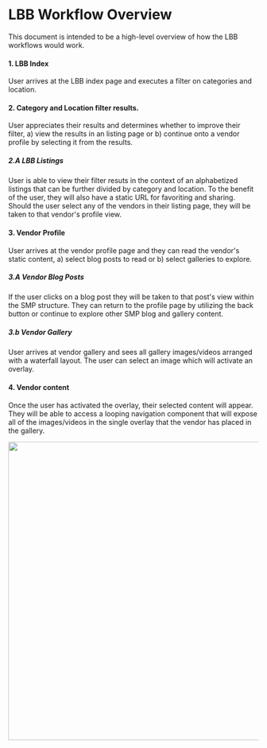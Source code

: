 # LBB Workflow Overview

This document is intended to be a high-level overview of how the LBB workflows would work.

#### 1. LBB Index

User arrives at the LBB index page and executes a filter on categories and location.

#### 2. Category and Location filter results.

User appreciates their results and determines whether to improve their filter, a) view the results in an listing page or b) continue onto a vendor profile by selecting it from the results.

##### 2.A LBB Listings

User is able to view their filter resuts in the context of an alphabetized listings that can be further divided by category and location. To the benefit of the user, they will also have a static URL for favoriting and sharing. Should the user select any of the vendors in their listing page, they will be taken to that vendor's profile view.

#### 3. Vendor Profile

User arrives at the vendor profile page and they can read the vendor's static content, a) select blog posts to read or b) select galleries to explore.

##### 3.A Vendor Blog Posts

If the user clicks on a blog post they will be taken to that post's view within the SMP structure. They can return to the profile page by utilizing the back button or continue to explore other SMP blog and gallery content.

##### 3.b Vendor Gallery

User arrives at vendor gallery and sees all gallery images/videos arranged with a waterfall layout. The user can select an image which will activate an overlay.

#### 4. Vendor content

Once the user has activated the overlay, their selected content will appear. They will be able to access a looping navigation component that will expose all of the images/videos in the single overlay that the vendor has placed in the gallery.

<a href="https://github.com/stylemepretty/UX/raw/master/wireframes/workflows/lbb/high_level.png"><img src="https://github.com/stylemepretty/UX/raw/master/wireframes/workflows/lbb/high_level.png" width="600"></a>